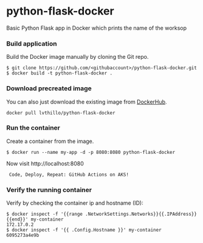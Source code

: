 

# python-flask-docker
Basic Python Flask app in Docker which prints the name of the worksop

### Build application
Build the Docker image manually by cloning the Git repo.
```
$ git clone https://github.com/<githubaccount>/python-flask-docker.git
$ docker build -t python-flask-docker .
```

### Download precreated image
You can also just download the existing image from [DockerHub](https://hub.docker.com/r/lvthillo/python-flask-docker/).
```
docker pull lvthillo/python-flask-docker
```

### Run the container
Create a container from the image.
```
$ docker run --name my-app -d -p 8080:8080 python-flask-docker
```

Now visit http://localhost:8080
```
 Code, Deploy, Repeat: GitHub Actions on AKS!
```

### Verify the running container
Verify by checking the container ip and hostname (ID):
```
$ docker inspect -f '{{range .NetworkSettings.Networks}}{{.IPAddress}}{{end}}' my-container
172.17.0.2
$ docker inspect -f '{{ .Config.Hostname }}' my-container
6095273a4e9b
```



